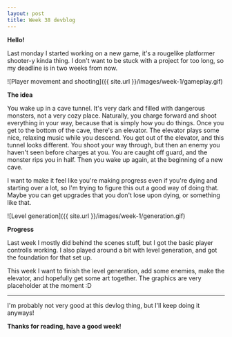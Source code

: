 ```yaml
---
layout: post
title: Week 38 devblog
---
```


**Hello!**

Last monday I started working on a new game, it's a rougelike platformer shooter-y kinda thing.
I don't want to be stuck with a project for too long, so my deadline is in two weeks from now.


![Player movement and shooting]({{ site.url }}/images/week-1/gameplay.gif)


**The idea**

You wake up in a cave tunnel. It's very dark and filled with dangerous monsters, not a very cozy place. Naturally, you charge forward and shoot everything in your way, because that is simply how you do things. Once you get to the bottom of the cave, there's an elevator. The elevator plays some nice, relaxing music while you descend. You get out of the elevator, and this tunnel looks different. You shoot your way through, but then an enemy you haven't seen before charges at you. You are caught off guard, and the monster rips you in half.
Then you wake up again, at the beginning of a new cave.

I want to make it feel like you're making progress even if you're dying and starting over a lot, so I'm trying to figure this out a good way of doing that. Maybe you can get upgrades that you don't lose upon dying, or something like that.

![Level generation]({{ site.url }}/images/week-1/generation.gif)

**Progress**

Last week I mostly did behind the scenes stuff, but I got the basic player controlls working. I also played around a bit with level generation, and got the foundation for that set up.

This week I want to finish the level generation, add some enemies, make the elevator, and hopefully get some art together. The graphics are very placeholder at the moment :D

----------

I'm probably not very good at this devlog thing, but I'll keep doing it anyways!

**Thanks for reading, have a good week!**


